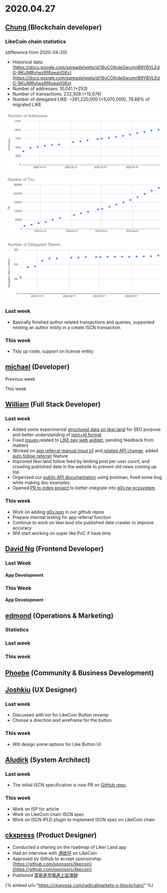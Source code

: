# 2020.04.27



## [Chung ](https://like.co/chungwu)\(Blockchain developer\)

### LikeCoin chain statistics

\(difference from 2020-04-20\)

* Historical data: [https://docs.google.com/spreadsheets/d/16vCOjhdeSwumnB9YBVLEdG-9KjJMRytwzRf6peaVGKs](https://docs.google.com/spreadsheets/d/16vCOjhdeSwumnB9YBVLEdG-9KjJMRytwzRf6peaVGKs)
* Number of addresses: 10,041 \(+253\)
* Number of transactions: 232,928 \(+15,674\)
* Number of delegated LIKE: ~261,220,000 \(+5,070,000\), 78.88% of migrated LIKE

![](../.gitbook/assets/image%20%2819%29.png)

![](../.gitbook/assets/image%20%2822%29.png)

![](../.gitbook/assets/image%20%2814%29.png)

### Last week

* Basically finished author related transactions and queries, supported nesting an author entity in a create ISCN transaction.

### This week

* Tidy up code, support on license entity.

## [michael](httsp://like.co/michaelcheung) \(Developer\)

Previous week

This week

## [William](https://like.co/williamchong007) \(Full Stack Developer\)

### Last week

* Added some experimental [structured data on liker.land](https://github.com/likecoin/liker-land/pull/250) for SEO purpose and better understanding of [json+ld format](https://json-ld.org/)
* Fixed [issues ](https://github.com/likecoin/likecoin-api-public/pull/142)related to [LIKE pay web widget](https://github.com/likecoin/like-co/pull/1416), pending feedback from matters
* Worked on [app referral manual input UI](https://github.com/likecoin/likecoin-app/pull/151) and[ related API change](https://github.com/likecoin/likecoin-api-public/pull/143), added [auto follow referrer](https://github.com/likecoin/likecoin-app/pull/150) feature
* Improved liker.land follow feed by limiting post per user count, and crawling published date in the website to prevent old news coming up top
* Organized our [public API documentation](https://api.docs.like.co/) using postman, fixed some bug while making doc examples.
* Opened [PR to index project](https://github.com/chunyenHuang/awesome-g0v-projects/pull/6) to better integrate into [g0v.tw ecosystem](http://awesome-g0v-projects-dev-website.s3-website-us-east-1.amazonaws.com/)

### This week

* Work on adding [g0v.json](https://github.com/g0v/g0v.json) in our github repos
* Prepare internal testing for app referral function
* Continue to work on liker.land site published date crawler to improve accuracy
* Will start working on super like PoC if have time

## [David Ng](https://github.com/nwingt) \(Frontend Developer\)

### Last Week

#### App Development

### This Week

#### App Development

## [**edmond**](https://like.co/edmondyu) **\(Operations & Marketing\)**

### **Statistics**

### Last week

### This week

## [Phoebe](https://like.co/phoebe_fb) \(Community & Business Development\) <a id="fbf6"></a>



## [Joshkiu](https://like.co/joshkiu) \(UX Designer\)

### Last week

* Discussed with kin for LikeCoin Button revamp
* Choose a direction and wireframe for the button

### This week

* Will design some options for Like Button UI

## [Aludirk](https://like.co/aludirk) \(System Architect\) <a id="fbf6"></a>

### Last week

* The initial ISCN specification is now PR on [GitHub repo](https://github.com/likecoin/iscn-specs/pull/6).

### This week

* Work on ISP for article
* Work on LikeCoin chain ISCN spec
* Work on ISCN IPLD plugin to implement ISCN spec on LikeCoin chain

## [ckxpress](https://like.co/ckxpress) \(Product Designer\) <a id="fbf6"></a>

* Conducted a sharing on the roadmap of Liker Land app
* Had an interview with [港故仔](https://www.kongstories.com/) on LikeCoin
* Approved by Github to accept sponsorship: [https://github.com/sponsors/likecoin](https://github.com/sponsors/likecoin)
* Published [當基進市場遇上區塊鏈](https://ckxpress.com/radicalmarkets-x-blockchain/) 

{% embed url="https://ckxpress.com/radicalmarkets-x-blockchain/" %}



